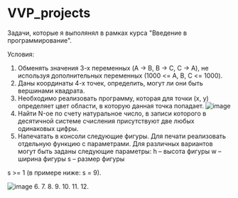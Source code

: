 # VVP_projects
Задачи, которые я выполянял в рамках курса "Введение в программирование".

Условия:
1. Обменять значения 3-х переменных (A -> B, B -> C, C -> A), не используя
дополнительных переменных (1000 <= A, B, C <= 1000).
2. Даны координаты 4-х точек, определить, могут ли они быть вершинами квадрата.
3. Необходимо реализовать программу, которая для точки (x, y)
определяет цвет области, в которую данная точка попадает. 
![image](https://user-images.githubusercontent.com/109358996/215769734-6bdeb9dd-6b5c-462e-8869-fc35fb042fe2.png)
4. Найти N-ое по счету натуральное число, в записи которого в десятичной системе счисления присутствуют две любых одинаковых цифры.
5. Напечатать в консоли следующие фигуры.
Для печати реализовать отдельную функцию с параметрами.
Для различных вариантов могут быть заданы следующие параметры:
 h – высота фигуры
 w – ширина фигуры
 s – размер фигуры
 
s >= 1 (в примере ниже: s = 9).

![image](https://user-images.githubusercontent.com/109358996/215785435-2019783b-8eef-4abb-af7d-54d63d08baeb.png)
6.
7.
8.
9.
10.
11.
12.

